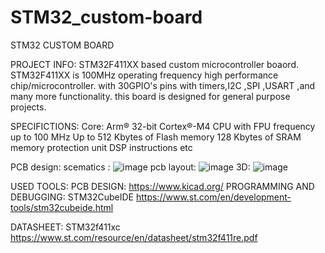 # STM32_custom-board


STM32 CUSTOM BOARD

PROJECT INFO:
STM32F411XX based custom microcontroller boaord.
STM32F411XX is 100MHz operating frequency high performance chip/microcontroller.
with 30GPIO's pins with timers,I2C ,SPI ,USART ,and many more functionality. 
this board is designed for general purpose projects.

SPECIFICTIONS:
Core: Arm® 32-bit Cortex®-M4 CPU with FPU
frequency up to 100 MHz
Up to 512 Kbytes of Flash memory
128 Kbytes of SRAM
memory protection unit
DSP instructions etc

PCB design:
scematics :
![image](https://user-images.githubusercontent.com/114358863/234605871-0e4f560f-c48f-4a83-9601-c5af94cf9cb6.png)
pcb layout:
![image](https://user-images.githubusercontent.com/114358863/234606032-b25f9fb5-4fee-44ab-b578-65eb21d013d8.png)
3D:
![image](https://user-images.githubusercontent.com/114358863/234606130-634d147b-cd75-40c8-b3eb-83cb802a7901.png)

USED TOOLS:
PCB DESIGN:
https://www.kicad.org/
PROGRAMMING AND DEBUGGING:
STM32CubeIDE
https://www.st.com/en/development-tools/stm32cubeide.html

DATASHEET:
STM32f411xc
https://www.st.com/resource/en/datasheet/stm32f411re.pdf









